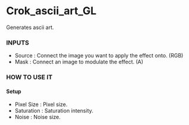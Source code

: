 # Crok_ascii_art_GL

Generates ascii art.

### INPUTS
* Source : Connect the image you want to apply the effect onto. (RGB)
* Mask : Connect an image to modulate the effect. (A)

### HOW TO USE IT

#### Setup

* Pixel Size : Pixel size.
* Saturation : Saturation intensity.
* Noise : Noise size.